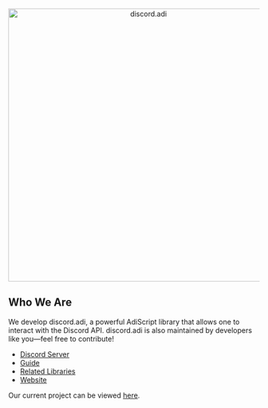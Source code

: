 <div align="center">
	<br />
	<p>
		<a href="https://adiplus.org/"><img src="/dadi-full.svg" width="546" alt="discord.adi" /></a>
	</p>
</div>

## Who We Are

We develop discord.adi, a powerful AdiScript library that allows one to interact with the Discord API. discord.adi is also maintained by developers like you—feel free to contribute! 

- [Discord Server]
- [Guide]
- [Related Libraries]
- [Website]

Our current project can be viewed [here][Project].

[Discord server]: https://discord.gg/ArufvuxDgn
[Guide]: https://guide.adiplus.org/discordadi
[Related Libraries]: https://discord.com/developers/docs/topics/community-resources#libraries
[Project]: https://github.com/orgs/discordadi/projects
[Website]: https://adiplus.org/discordadi
